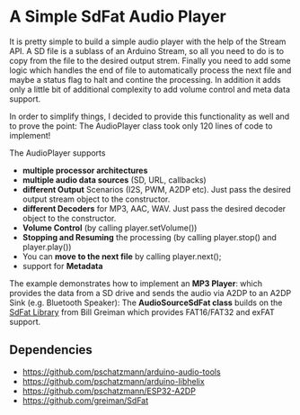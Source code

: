 # A Simple SdFat Audio Player

It is pretty simple to build a simple audio player with the help of the Stream API. A SD file is a sublass of an Arduino Stream, so all you need to do is to copy from the file to the desired output strem. Finally you need to add some logic which handles the end of file to automatically process the next file and maybe a status flag to halt and contine the processing. In addition it adds only a little bit of additional complexity to add volume control and meta data support.

In order to simplify things, I decided to provide this functionality as well and to prove the point: The AudioPlayer class took only 120 lines of code to implement!

The AudioPlayer supports 

- __multiple processor architectures__
- __multiple audio data sources__ (SD, URL, callbacks)
- __different Output__ Scenarios (I2S, PWM, A2DP etc). Just pass the desired output stream object to the constructor.
- __different Decoders__ for MP3, AAC, WAV. Just pass the desired decoder object to the constructor.
- __Volume Control__ (by calling player.setVolume())
- __Stopping and Resuming__ the processing (by calling player.stop() and player.play())
- You can __move to the next file__ by calling player.next();
- support for __Metadata__

The example demonstrates how to implement an __MP3 Player__: which provides the data from a SD drive and sends the audio via A2DP to an A2DP Sink (e.g. Bluetooth Speaker): The __AudioSourceSdFat class__ builds on the [SdFat Library](https://github.com/greiman/SdFat) from Bill Greiman which provides FAT16/FAT32 and exFAT support. 

## Dependencies

- https://github.com/pschatzmann/arduino-audio-tools
- https://github.com/pschatzmann/arduino-libhelix
- https://github.com/pschatzmann/ESP32-A2DP
- https://github.com/greiman/SdFat
